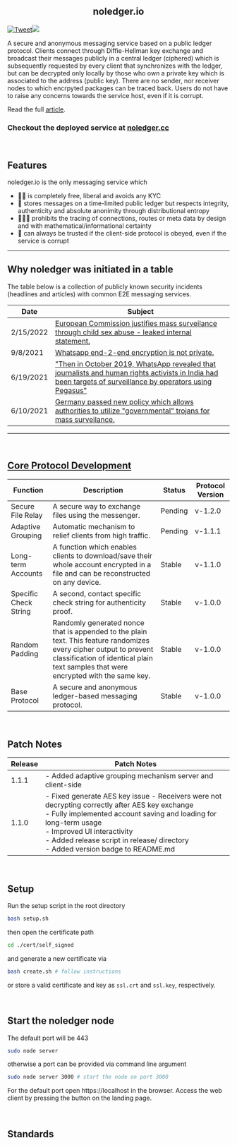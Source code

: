 <h2 align=center><strong><a ref="noledger.io">noledger.io</a></strong></h2> 

<!-- Badges -->
<!-- twitter -->
[![Tweet](https://img.shields.io/twitter/url/http/shields.io.svg?style=social)](https://twitter.com/intent/tweet?text=A%20secure%20and%20anonymous%20messaging%20service%20based%20on%20a%20public%20ledger%20protocol.&url=https://github.com/B0-B/noledger.io&hashtags=noledger,secure,ledger,messenger)<!-- version --><a name="stealth"><img src="https://img.shields.io/badge/Release%20-1.1.1-cyan.svg"/></a>

A secure and anonymous messaging service based on a public ledger protocol. Clients connect through Diffie-Hellman key exchange and broadcast their messages publicly in a central ledger (ciphered) which is subsequently requested by every client that synchronizes with the ledger, but can be decrypted only locally by those who own a private key which is associated to the address (public key). There are no sender, nor receiver nodes to which encrpyted packages can be traced back. Users do not have to raise any concerns towards the service host, even if it is corrupt. 

Read the full [article](https://github.com/B0-B/noledger.io/blob/main/docs/core/paper.md).

### Checkout the deployed service at [noledger.cc](https://noledger.cc/)

<br>

## Features
noledger.io is the only messaging service which

- 🤲🏽 is completely free, liberal and avoids any KYC
- 📜 stores messages on a time-limited public ledger but respects integrity, authenticity and absolute anonimity through distributional entropy
- 🕵🏽‍♂️ prohibits the tracing of connections, routes or meta data by design and with mathematical/informational certainty 
- 🔐 can always be trusted if the client-side protocol is obeyed, even if the service is corrupt

---

## Why noledger was initiated in a table
The table below is a collection of publicly known security incidents (headlines and articles) with common E2E messaging services. 

| Date | Subject |
|---|---|
|2/15/2022|[European Commission justifies mass surveilance through child sex abuse - leaked internal statement.](https://edri.org/wp-content/uploads/2022/03/2022-03-21-csam-avis-rsb-15-fevrier.pdf)|
|9/8/2021|[Whatsapp end-2-end encryption is not private.](https://arstechnica.com/gadgets/2021/09/whatsapp-end-to-end-encrypted-messages-arent-that-private-after-all/)|
|6/19/2021|["Then in October 2019, WhatsApp revealed that journalists and human rights activists in India had been targets of surveillance by operators using Pegasus"](https://hydnews.net/2021/07/what-is-pegasus-surveillance-and-why-it-needed-full-and-unbiased-investigation/)|
|6/10/2021|[Germany passed new policy which allows authorities to utilize "governmental" trojans for mass surveilance.](https://www.spiegel.de/netzwelt/netzpolitik/bundestag-genehmigt-staatstrojaner-fuer-alle-a-d01006d4-a530-41c9-ad69-21a3990acfa8)|
---

<br>

## [Core Protocol Development](https://github.com/B0-B/noledger.io/blob/main/docs/development/development.md)
| Function | Description | Status | Protocol Version | 
|---|---|---|---|
| Secure File Relay | A secure way to exchange files using the messenger. | Pending | v-1.2.0 |
| Adaptive Grouping | Automatic mechanism to relief clients from high traffic. | Pending |v-1.1.1 |
| Long-term Accounts | A function which enables clients to download/save their whole account encrypted in a file and can be reconstructed on any device. | Stable | v-1.1.0 |
| Specific Check String | A second, contact specific check string for authenticity proof. | Stable | v-1.0.0 |
| Random Padding | Randomly generated nonce that is appended to the plain text. This feature randomizes every cipher output to prevent classification of identical plain text samples that were encrypted with the same key. | Stable | v-1.0.0 | 
| Base Protocol | A secure and anonymous ledger-based messaging protocol.  | Stable | v-1.0.0 |

<br>

## Patch Notes
| Release | Patch Notes|
|---|---|
|1.1.1| - Added adaptive grouping mechanism server and client-side|
|1.1.0| - Fixed generate AES key issue - Receivers were not decrypting correctly after AES key exchange <br> - Fully implemented account saving and loading for long-term usage <br> - Improved UI interactivity <br> - Added release script in release/ directory <br> - Added version badge to README.md |


<br>

## Setup
Run the setup script in the root directory
```bash
bash setup.sh
```
then open the certificate path
```bash
cd ./cert/self_signed
```
and generate a new certificate via
```bash
bash create.sh # follow instructions
```
or store a valid certificate and key as `ssl.crt` and `ssl.key`, respectively.

<br>

## Start the noledger node
The default port will be 443
```bash
sudo node server
```

otherwise a port can be provided via command line argument
```bash
sudo node server 3000 # start the node on port 3000
```

For the default port open https://localhost in the browser. Access the web client by pressing the button on the landing page.

<br>


## Standards


